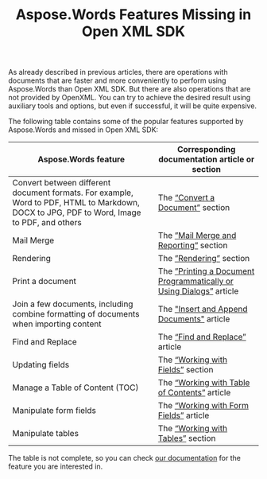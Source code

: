 ﻿---
title: Aspose.Words Features Missing in Open XML SDK
description: "Aspose.Words for Java allows to perform some operations with documents faster and more conveniently than Open XML SDK. In addition, there are operations that are not supported by OpenXML."
type: docs
weight: 20
url: /java/missing-features-in-openxml/
---

As already described in previous articles, there are operations with documents that are faster and more conveniently to perform using Aspose.Words than Open XML SDK. But there are also operations that are not provided by OpenXML. You can try to achieve the desired result using auxiliary tools and options, but even if successful, it will be quite expensive.

The following table contains some of the popular features supported by Aspose.Words and missed in Open XML SDK:

| Aspose.Words feature                                         | Corresponding documentation article or section               |
| ------------------------------------------------------------ | ------------------------------------------------------------ |
| Convert between different document formats. For example, Word to PDF,  HTML to Markdown, DOCX to JPG, PDF to Word, Image to PDF, and others | The [“Convert a Document”](https://docs.aspose.com/words/java/convert-a-document/) section |
| Mail Merge                                                   | The [”Mail Merge and Reporting”](https://docs.aspose.com/words/java/mail-merge-and-reporting/) section |
| Rendering                                                    | The [”Rendering”](https://docs.aspose.com/words/java/rendering/) section |
| Print a document                                             | The [”Printing a Document Programmatically or Using Dialogs”](https://docs.aspose.com/words/java/print-a-document-programmatically-or-using-dialogs/) article |
| Join a few documents, including combine formatting of documents when importing content | The ["Insert and Append Documents"](https://docs.aspose.com/words/java/insert-and-append-documents/) article |
| Find and Replace                                             | The [“Find and Replace”](https://docs.aspose.com/words/java/find-and-replace/) article |
| Updating fields                                              | The [“Working with Fields”](https://docs.aspose.com/words/java/working-with-fields/) section |
| Manage a Table of Content (TOC)                              | The [“Working with Table of Contents”](https://docs.aspose.com/words/java/working-with-table-of-contents/) article |
| Manipulate form fields                                       | The [“Working with Form Fields”](https://docs.aspose.com/words/java/working-with-form-fields/) article |
| Manipulate tables                                            | The [“Working with Tables”](https://docs.aspose.com/words/java/working-with-tables/) section |

The table is not complete, so you can check [our documentation](https://docs.aspose.com/words/java/) for the feature you are interested in.

